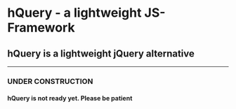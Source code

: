 # hQuery - a lightweight JS-Framework

## hQuery is a lightweight jQuery alternative

---

### UNDER CONSTRUCTION

#### hQuery is not ready yet. Please be patient
